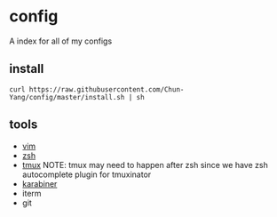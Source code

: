 # config
A index for all of my configs

## install
```
curl https://raw.githubusercontent.com/Chun-Yang/config/master/install.sh | sh
```

## tools
- [vim](https://github.com/Chun-Yang/vim-config)
- [zsh](https://github.com/Chun-Yang/zsh-config)
- [tmux](https://github.com/Chun-Yang/tmux-config)
  NOTE: tmux may need to happen after zsh since we have zsh autocomplete plugin for tmuxinator
- [karabiner](https://github.com/Chun-Yang/karabiner-config)
- iterm
- git
